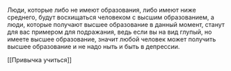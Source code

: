 Люди, которые либо не имеют образования, либо имеют ниже среднего, будут восхищаться человеком с высшим образованием, а люди, которые получают высшее образование в данный момент, станут для вас примером для подражания, ведь если вы на вид глупый, но имеете высшее образование, значит любой человек может получить высшее образование и не надо ныть и быть в депрессии.

[[Привычка учиться]]



